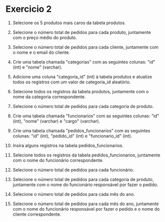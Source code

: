 # Exercicio 2
1. Selecione os 5 produtos mais caros da tabela produtos.

2. Selecione o número total de pedidos para cada produto, juntamente com o preço médio do produto.

3. Selecione o número total de pedidos para cada cliente, juntamente com o nome e o email do cliente.

4. Crie uma tabela chamada "categorias" com as seguintes colunas: "id" (int) e "nome" (varchar).

5. Adicione uma coluna "categoria_id" (int) à tabela produtos e atualize todos os registros com um valor de categoria_id aleatório.

6. Selecione todos os registros da tabela produtos, juntamente com o nome da categoria correspondente.

7. Selecione o número total de pedidos para cada categoria de produto.

8. Crie uma tabela chamada "funcionarios" com as seguintes colunas: "id" (int), "nome" (varchar) e "cargo" (varchar).

9. Crie uma tabela chamada "pedidos_funcionarios" com as seguintes colunas: "id" (int), "pedido_id" (int) e "funcionario_id" (int).

10. Insira alguns registros na tabela pedidos_funcionarios.

11. Selecione todos os registros da tabela pedidos_funcionarios, juntamente com o nome do funcionário correspondente.

12. Selecione o número total de pedidos para cada funcionário.

13. Selecione o número total de pedidos para cada categoria de produto, juntamente com o nome do funcionário responsável por fazer o pedido.

14. Selecione o número total de pedidos para cada mês do ano.

15. Selecione o número total de pedidos para cada mês do ano, juntamente com o nome do funcionário responsável por fazer o pedido e o nome do cliente correspondente.
